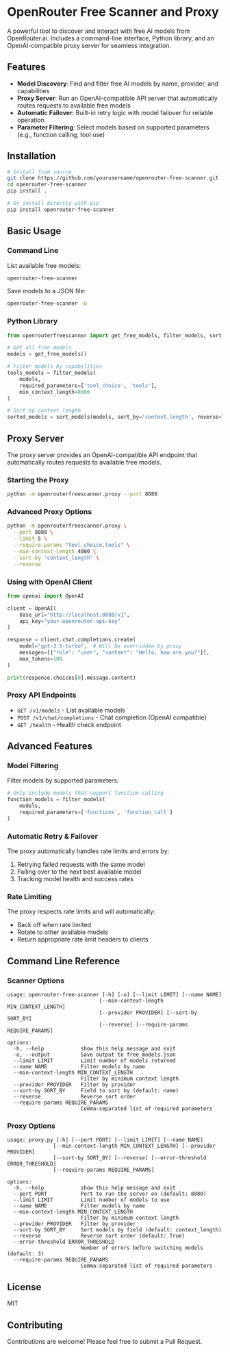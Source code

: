 # OpenRouter Free Scanner and Proxy

A powerful tool to discover and interact with free AI models from OpenRouter.ai. Includes a command-line interface, Python library, and an OpenAI-compatible proxy server for seamless integration.

## Features

- **Model Discovery**: Find and filter free AI models by name, provider, and capabilities
- **Proxy Server**: Run an OpenAI-compatible API server that automatically routes requests to available free models
- **Automatic Failover**: Built-in retry logic with model failover for reliable operation
- **Parameter Filtering**: Select models based on supported parameters (e.g., function calling, tool use)

## Installation

```bash
# Install from source
git clone https://github.com/yourusername/openrouter-free-scanner.git
cd openrouter-free-scanner
pip install .

# Or install directly with pip
pip install openrouter-free-scanner
```

## Basic Usage

### Command Line

List available free models:

```bash
openrouter-free-scanner
```

Save models to a JSON file:

```bash
openrouter-free-scanner -o
```

### Python Library

```python
from openrouterfreescanner import get_free_models, filter_models, sort_models

# Get all free models
models = get_free_models()

# Filter models by capabilities
tools_models = filter_models(
    models, 
    required_parameters=['tool_choice', 'tools'],
    min_context_length=8000
)

# Sort by context length
sorted_models = sort_models(models, sort_by='context_length', reverse=True)
```

## Proxy Server

The proxy server provides an OpenAI-compatible API endpoint that automatically routes requests to available free models.

### Starting the Proxy

```bash
python -m openrouterfreescanner.proxy --port 8080
```

### Advanced Proxy Options

```bash
python -m openrouterfreescanner.proxy \
  --port 8080 \
  --limit 5 \
  --require-params "tool_choice,tools" \
  --min-context-length 4000 \
  --sort-by "context_length" \
  --reverse
```

### Using with OpenAI Client

```python
from openai import OpenAI

client = OpenAI(
    base_url="http://localhost:8080/v1",
    api_key="your-openrouter-api-key"
)

response = client.chat.completions.create(
    model="gpt-3.5-turbo",  # Will be overridden by proxy
    messages=[{"role": "user", "content": "Hello, how are you?"}],
    max_tokens=100
)

print(response.choices[0].message.content)
```

### Proxy API Endpoints

- `GET /v1/models` - List available models
- `POST /v1/chat/completions` - Chat completion (OpenAI compatible)
- `GET /health` - Health check endpoint

## Advanced Features

### Model Filtering

Filter models by supported parameters:

```python
# Only include models that support function calling
function_models = filter_models(
    models,
    required_parameters=['functions', 'function_call']
)
```

### Automatic Retry & Failover

The proxy automatically handles rate limits and errors by:
1. Retrying failed requests with the same model
2. Failing over to the next best available model
3. Tracking model health and success rates

### Rate Limiting

The proxy respects rate limits and will automatically:
- Back off when rate limited
- Rotate to other available models
- Return appropriate rate limit headers to clients

## Command Line Reference

### Scanner Options

```
usage: openrouter-free-scanner [-h] [-o] [--limit LIMIT] [--name NAME] 
                              [--min-context-length MIN_CONTEXT_LENGTH]
                              [--provider PROVIDER] [--sort-by SORT_BY]
                              [--reverse] [--require-params REQUIRE_PARAMS]

options:
  -h, --help            show this help message and exit
  -o, --output          Save output to free_models.json
  --limit LIMIT         Limit number of models returned
  --name NAME           Filter models by name
  --min-context-length MIN_CONTEXT_LENGTH
                        Filter by minimum context length
  --provider PROVIDER   Filter by provider
  --sort-by SORT_BY     Field to sort by (default: name)
  --reverse             Reverse sort order
  --require-params REQUIRE_PARAMS
                        Comma-separated list of required parameters
```

### Proxy Options

```
usage: proxy.py [-h] [--port PORT] [--limit LIMIT] [--name NAME]
               [--min-context-length MIN_CONTEXT_LENGTH] [--provider PROVIDER]
               [--sort-by SORT_BY] [--reverse] [--error-threshold ERROR_THRESHOLD]
               [--require-params REQUIRE_PARAMS]

options:
  -h, --help            show this help message and exit
  --port PORT           Port to run the server on (default: 8080)
  --limit LIMIT         Limit number of models to use
  --name NAME           Filter models by name
  --min-context-length MIN_CONTEXT_LENGTH
                        Filter by minimum context length
  --provider PROVIDER   Filter by provider
  --sort-by SORT_BY     Sort models by field (default: context_length)
  --reverse             Reverse sort order (default: True)
  --error-threshold ERROR_THRESHOLD
                        Number of errors before switching models (default: 3)
  --require-params REQUIRE_PARAMS
                        Comma-separated list of required parameters
```

## License

MIT

## Contributing

Contributions are welcome! Please feel free to submit a Pull Request.